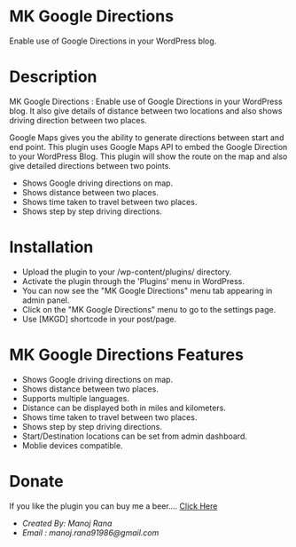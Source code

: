 MK Google Directions
====================
Enable use of Google Directions in your WordPress blog.

Description
===========
MK Google Directions :  Enable use of Google Directions in your WordPress blog. It also give details of distance between two locations and also shows driving direction between two places.

Google Maps gives you the ability to generate directions between start and end point. This plugin uses Google Maps API to embed the Google Direction to your WordPress Blog. This plugin will show the route on the map and also give detailed directions between two points.

 - Shows Google driving directions on map.
 - Shows distance between two places.
 - Shows time taken to travel between two places.
 - Shows step by step driving directions.

Installation
============

 - Upload the plugin to your /wp-content/plugins/ directory.
 - Activate the plugin through the 'Plugins' menu in WordPress.
 - You can now see the "MK Google Directions" menu tab appearing in admin panel.
 - Click on the "MK Google Directions" menu to go to the settings page.
 - Use [MKGD] shortcode in your post/page. 

MK Google Directions Features
=============================

 - Shows Google driving directions on map.
 - Shows distance between two places.
 - Supports multiple languages.
 - Distance can be displayed both in miles and kilometers.
 - Shows time taken to travel between two places.
 - Shows step by step driving directions.
 - Start/Destination locations can be set from admin dashboard.
 - Moblie devices compatible.

Donate
======

If you like the plugin you can buy me a beer.... [Click Here](https://www.paypal.com/cgi-bin/webscr?cmd=_s-xclick&hosted_button_id=7N283YV4KLEQ2)

 - _Created By: Manoj Rana_
 - _Email : manoj.rana91986@gmail.com_
